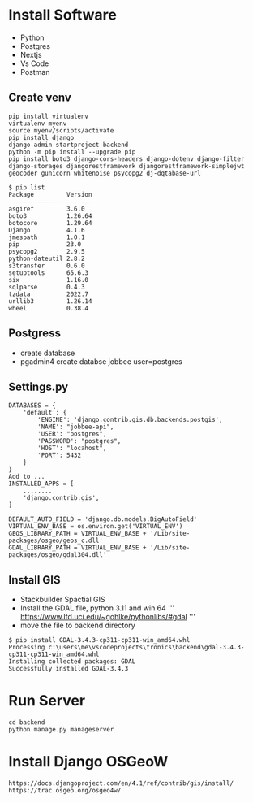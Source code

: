 # Install Software
* Python
* Postgres
* Nextjs
* Vs Code
* Postman


## Create venv
```
pip install virtualenv
virtualenv myenv
source myenv/scripts/activate
pip install django
django-admin startproject backend
python -m pip install --upgrade pip
pip install boto3 django-cors-headers django-dotenv django-filter django-storages djangorestframework djangorestframework-simplejwt geocoder gunicorn whitenoise psycopg2 dj-dqtabase-url
```
```
$ pip list
Package         Version
--------------- -------
asgiref         3.6.0
boto3           1.26.64
botocore        1.29.64
Django          4.1.6
jmespath        1.0.1
pip             23.0
psycopg2        2.9.5
python-dateutil 2.8.2
s3transfer      0.6.0
setuptools      65.6.3
six             1.16.0
sqlparse        0.4.3
tzdata          2022.7
urllib3         1.26.14
wheel           0.38.4

```
## Postgress
* create database
* pgadmin4 create databse jobbee user=postgres

## Settings.py
```
DATABASES = {
    'default': {
        'ENGINE': 'django.contrib.gis.db.backends.postgis',
        'NAME': "jobbee-api",
        'USER': "postgres",
        'PASSWORD': "postgres",
        'HOST': "locahost",
        'PORT': 5432
    }
} 
Add to ...
INSTALLED_APPS = [
    ........
    'django.contrib.gis',
]

DEFAULT_AUTO_FIELD = 'django.db.models.BigAutoField'
VIRTUAL_ENV_BASE = os.environ.get('VIRTUAL_ENV')
GEOS_LIBRARY_PATH = VIRTUAL_ENV_BASE + '/Lib/site-packages/osgeo/geos_c.dll'
GDAL_LIBRARY_PATH = VIRTUAL_ENV_BASE + '/Lib/site-packages/osgeo/gdal304.dll'

``` 
## Install GIS
* Stackbuilder Spactial GIS
* Install the GDAL file, python 3.11 and win 64 
''' https://www.lfd.uci.edu/~gohlke/pythonlibs/#gdal
'''
* move the file to backend directory
```
$ pip install GDAL-3.4.3-cp311-cp311-win_amd64.whl 
Processing c:\users\me\vscodeprojects\tronics\backend\gdal-3.4.3-cp311-cp311-win_amd64.whl
Installing collected packages: GDAL
Successfully installed GDAL-3.4.3
```
# Run Server
```
cd backend
python manage.py manageserver
```
# Install Django OSGeoW
```
https://docs.djangoproject.com/en/4.1/ref/contrib/gis/install/
https://trac.osgeo.org/osgeo4w/
```

